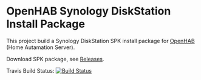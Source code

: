 # OpenHAB Synology DiskStation Install Package

This project build a Synology DiskStation SPK install package for [OpenHAB](http://openhab.org) (Home Autamation Server).

Download SPK package, see [Releases](https://github.com/cniweb/openhab-syno-spk/releases).

Travis Build Status: [![Build Status](https://travis-ci.org/cniweb/openhab-syno-spk.svg?branch=master)](https://travis-ci.org/cniweb/openhab-syno-spk)
